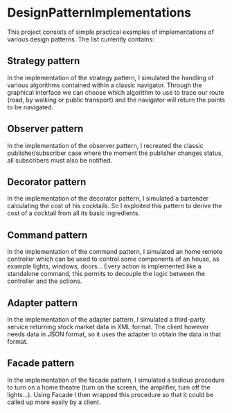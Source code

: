 # DesignPatternImplementations

This project consists of simple practical examples of implementations of various design patterns. The list currently contains:

## Strategy pattern
In the implementation of the strategy pattern, I simulated the handling of various algorithms contained within a classic navigator. Through the graphical interface we can choose which algorithm to use to trace our route (road, by walking or public transport) and the navigator will return the points to be navigated.

## Observer pattern
In the implementation of the observer pattern, I recreated the classic publisher/subscriber case where the moment the publisher changes status, all subscribers must also be notified.

## Decorator pattern
In the implementation of the decorator pattern, I simulated a bartender calculating the cost of his cocktails. So I exploited this pattern to derive the cost of a cocktail from all its basic ingredients.

## Command pattern
In the implementation of the command pattern, I simulated an home remote controller which can be used to control some components of an house, as example lights, windows, doors... Every action is implemented like a standalone command, this permits to decouple the logic between the controller and the actions.

## Adapter pattern
In the implementation of the adapter pattern, I simulated a third-party service returning stock market data in XML format. The client however needs data in JSON format, so it uses the adapter to obtain the data in that format.

## Facade pattern
In the implementation of the facade pattern, I simulated a tedious procedure to turn on a home theatre (turn on the screen, the amplifier, turn off the lights...). Using Facade I then wrapped this procedure so that it could be called up more easily by a client.
